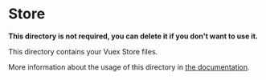 # Store

**This directory is not required, you can delete it if you don't want to use it.**

This directory contains your Vuex Store files.

More information about the usage of this directory in [the documentation](https://windup.app/frameworks/vue-3/directory-structure.html#store).
